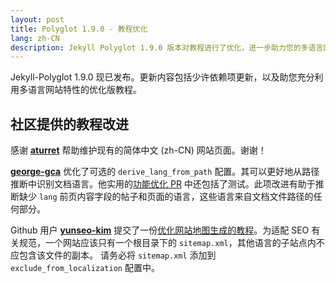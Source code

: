 ```yaml
---
layout: post
title: Polyglot 1.9.0 - 教程优化
lang: zh-CN
description: Jekyll Polyglot 1.9.0 版本对教程进行了优化，进一步助力您的多语言网站的 SEO。
---
```


Jekyll-Polyglot 1.9.0 现已发布。更新内容包括少许依赖项更新，以及助您充分利用多语言网站特性的优化版教程。

## 社区提供的教程改进

感谢 **[aturret](https://github.com/aturret)** 帮助维护现有的简体中文 (zh-CN) 网站页面。谢谢！

**[george-gca](https://github.com/george-gca)** 优化了可选的 `derive_lang_from_path` 配置。其可以更好地从路径推断中识别文档语言。他实用的[功能优化 PR](https://github.com/untra/polyglot/pull/222) 中还包括了测试。此项改进有助于推断缺少 `lang` 前页内容字段的帖子和页面的语言，这些语言来自文档文件路径的任何部分。

Github 用户 **[yunseo-kim](https://github.com/yunseo-kim)** 提交了一份[优化网站地图生成的教程](https://github.com/untra/polyglot/pull/230)。为适配 SEO 有关规范，一个网站应该只有一个根目录下的 `sitemap.xml`，其他语言的子站点内不应包含该文件的副本。 请务必将 `sitemap.xml` 添加到 `exclude_from_localization` 配置中。
